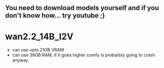 ## You need to download models yourself and if you don't know how... try youtube ;)
# wan2.2_14B_I2V
- can use upto 21GB VRAM
- can use 38GB RAM, if it goes higher comfy is probarbly going to crash anyway.

  
